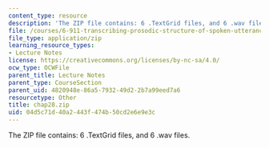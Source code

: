 ```yaml
---
content_type: resource
description: 'The ZIP file contains: 6 .TextGrid files, and 6 .wav files.'
file: /courses/6-911-transcribing-prosodic-structure-of-spoken-utterances-with-tobi-january-iap-2006/04d5c71d40a2443f474b50cd2e6e9e3c_chap28.zip
file_type: application/zip
learning_resource_types:
- Lecture Notes
license: https://creativecommons.org/licenses/by-nc-sa/4.0/
ocw_type: OCWFile
parent_title: Lecture Notes
parent_type: CourseSection
parent_uid: 4820948e-86a5-7932-49d2-2b7a99eed7a6
resourcetype: Other
title: chap28.zip
uid: 04d5c71d-40a2-443f-474b-50cd2e6e9e3c
---
```

The ZIP file contains: 6 .TextGrid files, and 6 .wav files.